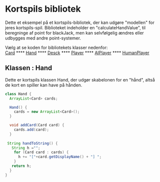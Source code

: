 # Kortspils bibliotek

Dette et eksempel på et kortspils-bibliotek, der kan udgøre "modellen" for jeres kortspils-spil.
Biblioteket indeholder en "calculateHandValue", til beregninge af point for blackJack, men kan selvfølgelig ændres eller udbygges med andre point-systemer.    

Vælg at se koden for bibliotekets klasser nedenfor:   
[Card](Card.md)  ****  [Hand](Hand.md) **** [Desck](Deck.md) **** [Player](Player.md) **** [AIPlayer](PlayerComputer.md) **** [HumanPlayer](PlayerHuman.md)

## Klassen : Hand

Dette er kortspils klassen Hand, der udgør skabelonen for en "hånd", altså de kort en spiller kan have på hånden.

```java
class Hand {
  ArrayList<Card> cards;

  Hand() {
    cards = new ArrayList<Card>();
  }

  void addCard(Card card) {
    cards.add(card);
  }
  
 String handToString() {
   String h ="";
    for (Card card : cards) {
      h += "["+card.getDisplayName() + "] ";
    }
   return h;
  }    
}
```